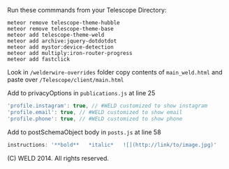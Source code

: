 Run these commmands from your Telescope Directory:

`meteor remove telescope-theme-hubble`  
`meteor remove telescope-theme-base`  
`meteor add telescope-theme-weld`  
`meteor add archive:jquery-dotdotdot`  
`meteor add mystor:device-detection`  
`meteor add multiply:iron-router-progress`  
`meteor add fastclick`  

Look in `/welderwire-overrides` folder copy contents of `main_weld.html` and paste over `/Telescope/client/main.html`

Add to privacyOptions in `publications.js` at line 25  

```javascript
'profile.instagram': true, // #WELD customized to show instagram
'profile.email': true, // #WELD customized to show email
'profile.phone': true, // #WELD customized to show phone

```  

Add to postSchemaObject body in `posts.js` at line 58  

```javascript
instructions: '**bold**   *italic*   ![](http://link/to/image.jpg)'
```

(C) WELD 2014. All rights reserved. 
